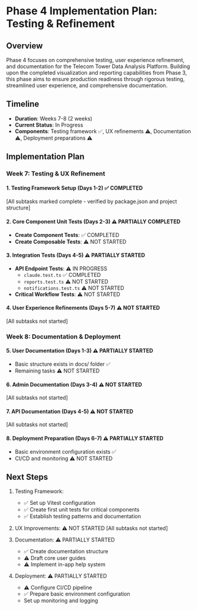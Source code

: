 # Phase 4 Implementation Plan: Testing & Refinement

## Overview

Phase 4 focuses on comprehensive testing, user experience refinement, and documentation for the Telecom Tower Data Analysis Platform. Building upon the completed visualization and reporting capabilities from Phase 3, this phase aims to ensure production readiness through rigorous testing, streamlined user experience, and comprehensive documentation.

## Timeline

- **Duration**: Weeks 7-8 (2 weeks)
- **Current Status**: In Progress
- **Components**: Testing framework ✅, UX refinements ⚠️, Documentation ⚠️, Deployment preparations ⚠️

## Implementation Plan

### Week 7: Testing & UX Refinement

#### 1. Testing Framework Setup (Days 1-2) ✅ COMPLETED
[All subtasks marked complete - verified by package.json and project structure]

#### 2. Core Component Unit Tests (Days 2-3) ⚠️ PARTIALLY COMPLETED
- **Create Component Tests**: ✅ COMPLETED
- **Create Composable Tests**: ⚠️ NOT STARTED

#### 3. Integration Tests (Days 4-5) ⚠️ PARTIALLY STARTED
- **API Endpoint Tests**: ⚠️ IN PROGRESS
  - `claude.test.ts` ✅ COMPLETED
  - `reports.test.ts` ⚠️ NOT STARTED
  - `notifications.test.ts` ⚠️ NOT STARTED
- **Critical Workflow Tests**: ⚠️ NOT STARTED

#### 4. User Experience Refinements (Days 5-7) ⚠️ NOT STARTED
[All subtasks not started]

### Week 8: Documentation & Deployment

#### 5. User Documentation (Days 1-3) ⚠️ PARTIALLY STARTED
- Basic structure exists in docs/ folder ✅
- Remaining tasks ⚠️ NOT STARTED

#### 6. Admin Documentation (Days 3-4) ⚠️ NOT STARTED
[All subtasks not started]

#### 7. API Documentation (Days 4-5) ⚠️ NOT STARTED
[All subtasks not started]

#### 8. Deployment Preparation (Days 6-7) ⚠️ PARTIALLY STARTED
- Basic environment configuration exists ✅
- CI/CD and monitoring ⚠️ NOT STARTED

## Next Steps

1. Testing Framework:
   - ✅ Set up Vitest configuration
   - ✅ Create first unit tests for critical components
   - ✅ Establish testing patterns and documentation

2. UX Improvements: ⚠️ NOT STARTED
   [All subtasks not started]

3. Documentation: ⚠️ PARTIALLY STARTED
   - ✅ Create documentation structure
   - ⚠️ Draft core user guides
   - ⚠️ Implement in-app help system

4. Deployment: ⚠️ PARTIALLY STARTED
   - ⚠️ Configure CI/CD pipeline
   - ✅ Prepare basic environment configuration
   - Set up monitoring and logging